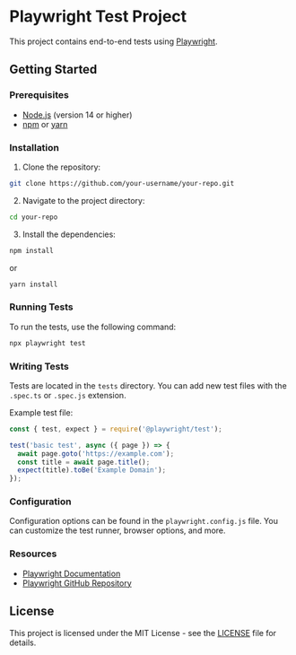 # Playwright Test Project

This project contains end-to-end tests using [Playwright](https://playwright.dev/).

## Getting Started

### Prerequisites

- [Node.js](https://nodejs.org/) (version 14 or higher)
- [npm](https://www.npmjs.com/) or [yarn](https://yarnpkg.com/)

### Installation

1. Clone the repository:
  ```sh
  git clone https://github.com/your-username/your-repo.git
  ```
2. Navigate to the project directory:
  ```sh
  cd your-repo
  ```
3. Install the dependencies:
  ```sh
  npm install
  ```
  or
  ```sh
  yarn install
  ```

### Running Tests

To run the tests, use the following command:
```sh
npx playwright test
```

### Writing Tests

Tests are located in the `tests` directory. You can add new test files with the `.spec.ts` or `.spec.js` extension.

Example test file:
```javascript
const { test, expect } = require('@playwright/test');

test('basic test', async ({ page }) => {
  await page.goto('https://example.com');
  const title = await page.title();
  expect(title).toBe('Example Domain');
});
```

### Configuration

Configuration options can be found in the `playwright.config.js` file. You can customize the test runner, browser options, and more.

### Resources

- [Playwright Documentation](https://playwright.dev/docs/intro)
- [Playwright GitHub Repository](https://github.com/microsoft/playwright)

## License

This project is licensed under the MIT License - see the [LICENSE](LICENSE) file for details.